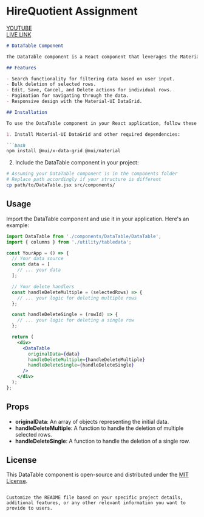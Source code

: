 # HireQuotient Assignment
[YOUTUBE](https://youtu.be/WuaqC5iX458)     
[LIVE LINK](https://hq-dashboard.netlify.app/)
```markdown
# DataTable Component

The DataTable component is a React component that leverages the Material-UI DataGrid to display and manage tabular data with features such as search, pagination, row actions, and more.

## Features

- Search functionality for filtering data based on user input.
- Bulk deletion of selected rows.
- Edit, Save, Cancel, and Delete actions for individual rows.
- Pagination for navigating through the data.
- Responsive design with the Material-UI DataGrid.

## Installation

To use the DataTable component in your React application, follow these steps:

1. Install Material-UI DataGrid and other required dependencies:

```bash
npm install @mui/x-data-grid @mui/material
```

2. Include the DataTable component in your project:

```bash
# Assuming your DataTable component is in the components folder
# Replace path accordingly if your structure is different
cp path/to/DataTable.jsx src/components/
```

## Usage

Import the DataTable component and use it in your application. Here's an example:

```jsx
import DataTable from './components/DataTable/DataTable';
import { columns } from './utility/tabledata';

const YourApp = () => {
  // Your data source
  const data = [
    // ... your data
  ];

  // Your delete handlers
  const handleDeleteMultiple = (selectedRows) => {
    // ... your logic for deleting multiple rows
  };

  const handleDeleteSingle = (rowId) => {
    // ... your logic for deleting a single row
  };

  return (
    <div>
      <DataTable
        originalData={data}
        handleDeleteMultiple={handleDeleteMultiple}
        handleDeleteSingle={handleDeleteSingle}
      />
    </div>
  );
};
```

## Props

- **originalData**: An array of objects representing the initial data.
- **handleDeleteMultiple**: A function to handle the deletion of multiple selected rows.
- **handleDeleteSingle**: A function to handle the deletion of a single row.

## License

This DataTable component is open-source and distributed under the [MIT License](LICENSE).
```

Customize the README file based on your specific project details, additional features, or any other relevant information you want to provide to users.
